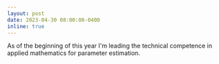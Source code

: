 ```yaml
---
layout: post
date: 2023-04-30 08:00:00-0400
inline: true
---
```


As of the beginning of this year I'm leading the technical competence in applied mathematics for parameter estimation.
